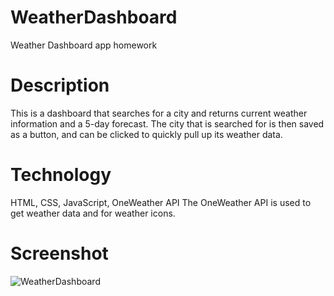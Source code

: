# WeatherDashboard
Weather Dashboard app homework

# Description
This is a dashboard that searches for a city and returns current weather information and a 5-day forecast. The city that is searched for is then saved as a button, and can be clicked to quickly pull up its weather data.

# Technology
HTML, CSS, JavaScript, OneWeather API
The OneWeather API is used to get weather data and for weather icons.

# Screenshot
![WeatherDashboard](https://user-images.githubusercontent.com/85419207/130303074-8b749874-8d6b-4974-82cb-fa04adbc3dd4.png)
